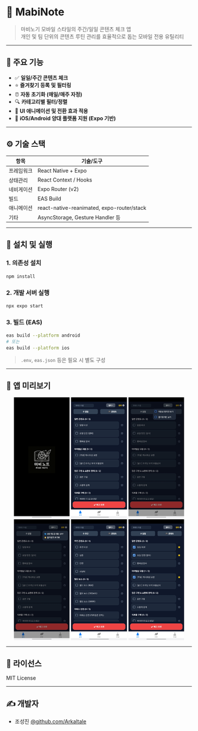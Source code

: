 # 📘 MabiNote

> 마비노기 모바일 스타일의 주간/일일 콘텐츠 체크 앱  
> 개인 및 팀 단위의 콘텐츠 루틴 관리를 효율적으로 돕는 모바일 전용 유틸리티

---

## 🧩 주요 기능

- ✅ **일일/주간 콘텐츠 체크**
- ⭐ **즐겨찾기 등록 및 필터링**
- ⏰ **자동 초기화 (매일/매주 자정)**
- 🔍 **카테고리별 필터/정렬**
- 🧼 **UI 애니메이션 및 전환 효과 적용**
- 📱 **iOS/Android 양대 플랫폼 지원 (Expo 기반)**

---

## ⚙️ 기술 스택

| 항목       | 기술/도구               |
|------------|-------------------------|
| 프레임워크 | React Native + Expo     |
| 상태관리   | React Context / Hooks   |
| 네비게이션 | Expo Router (v2)        |
| 빌드       | EAS Build               |
| 애니메이션 | react-native-reanimated, expo-router/stack |
| 기타       | AsyncStorage, Gesture Handler 등 |

---

## 🚀 설치 및 실행

### 1. 의존성 설치

```bash
npm install
```

### 2. 개발 서버 실행

```bash
npx expo start
```

### 3. 빌드 (EAS)

```bash
eas build --platform android
# 또는
eas build --platform ios
```

> `.env`, `eas.json` 등은 필요 시 별도 구성

---

## 📱 앱 미리보기

<p align="center">
  <img src="https://github.com/Arkaltale/mabinote/blob/main/preview/preview_1.jpg?raw=true" width="30%" />
  <img src="https://github.com/Arkaltale/mabinote/blob/main/preview/preview_2.jpg?raw=true" width="30%" />
  <img src="https://github.com/Arkaltale/mabinote/blob/main/preview/preview_3.jpg?raw=true" width="30%" />
  <img src="https://github.com/Arkaltale/mabinote/blob/main/preview/preview_4.jpg?raw=true" width="30%" />
  <img src="https://github.com/Arkaltale/mabinote/blob/main/preview/preview_5.jpg?raw=true" width="30%" />
  <img src="https://github.com/Arkaltale/mabinote/blob/main/preview/preview_7.jpg?raw=true" width="30%" />
</p>

---

## 📄 라이선스

MIT License

---

## ✍️ 개발자

- 조성진 [@github.com/Arkaltale](https://github.com/Arkaltale)
